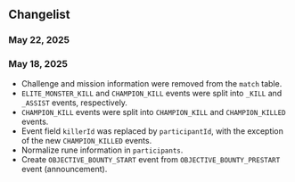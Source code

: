 ## Changelist

### May 22, 2025

### May 18, 2025

- Challenge and mission information were removed from the `match` table.
- `ELITE_MONSTER_KILL` and `CHAMPION_KILL` events were split into `_KILL` and `_ASSIST` events, respectively.
- `CHAMPION_KILL` events were split into `CHAMPION_KILL` and `CHAMPION_KILLED` events.
- Event field `killerId` was replaced by `participantId`, with the exception of the new `CHAMPION_KILLED` events.
- Normalize rune information in `participants`.
- Create `OBJECTIVE_BOUNTY_START` event from `OBJECTIVE_BOUNTY_PRESTART` event (announcement).
